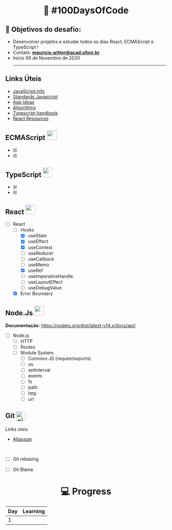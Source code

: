 
<h1 align="center">
   🚀 #100DaysOfCode
</h1>

## 🎯 Objetivos do desafio: 
- Desenvolver projetos e estudar todos os dias React, ECMAScript e TypeScript !
- Contato:  **mauricio.witter@acad.ufsm.br** <br>
- Início 09 de Novembro de 2020 <hr>

## Links Úteis

- [JavaScript.info](https://javascript.info/)
- [Standards Javascript](https://standardjs.com/rules.html)
- [App Ideas](https://github.com/florinpop17/app-ideas)
- [Algorithms](https://github.com/trekhleb/javascript-algorithms)
- [Typescript handbook](https://jorgedacostaza.gitbook.io/typescript-pt/project/compilation-context/tsconfig)
- [React Resources](https://reactresources.com/)

## ECMAScript <img src="https://img.icons8.com/color/144/000000/javascript.png" width="30"/>
- [x] 
- [x] 

## TypeScript <img src="https://img.icons8.com/color/144/000000/typescript.png" width="30"/>
- [x] 
- [x] 

## React <img src="https://img.icons8.com/nolan/128/react-native.png" width="30"/>

- [ ] React
   - [ ] Hooks
      - [x] useState
      - [x] useEffect
      - [x] useContext
      - [ ] useReducer
      - [ ] useCallback
      - [ ] useMemo
      - [x] useRef
      - [ ] useImperativeHandle
      - [ ] useLayoutEffect
      - [ ] useDebugValue
   - [x] Error Boundary

## Node.Js <img src="https://img.icons8.com/color/144/000000/nodejs.png" width="30"/>

**Documentação**: https://nodejs.org/dist/latest-v14.x/docs/api/ <br>

- [ ] Node.js
   - [ ] HTTP
   - [ ] Routes
   - [ ] Module System
      - [ ] Common JS (require/exports)
      - [ ] os
      - [ ] setInterval
      - [ ] events
      - [ ] fs
      - [ ] path
      - [ ] http
      - [ ] url
      
 ## Git <img align="center" src="https://github.githubassets.com/images/modules/logos_page/Octocat.png" alt="git" width="30"/> 
 
 Links úteis
 
 - [Atlassian](https://www.atlassian.com/br/git/tutorials/merging-vs-rebasing)
 
 <br/>

- [ ] Git rebasing
- [ ] Git Blame



 <h1 align="center">
   💻 Progress
</h1> 

|Day        | Learning          |
| --------  | ----------------- |
| 1 |       |                   |
